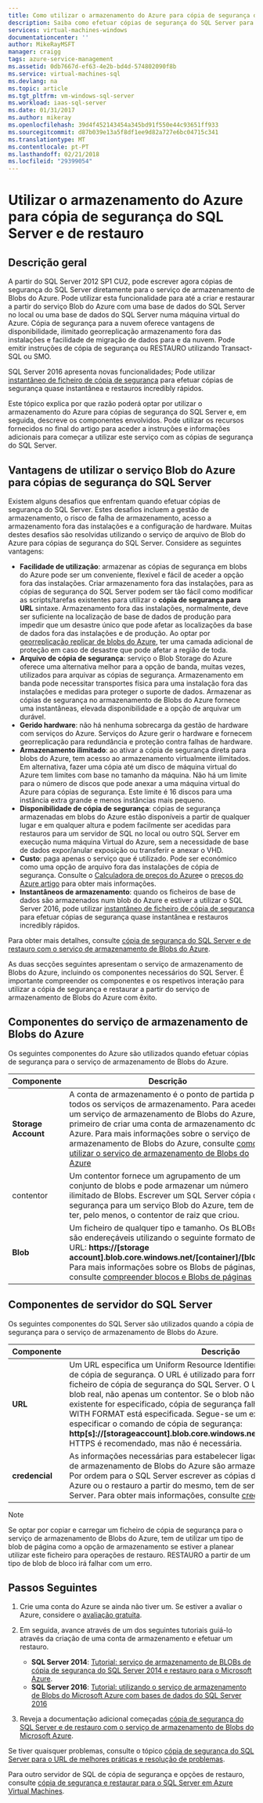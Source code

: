 ```yaml
---
title: Como utilizar o armazenamento do Azure para cópia de segurança do SQL Server e restaurar | Microsoft Docs
description: Saiba como efetuar cópias de segurança do SQL Server para o armazenamento do Azure. Explica as vantagens da cópia de segurança das bases de dados do SQL Server para o armazenamento do Azure.
services: virtual-machines-windows
documentationcenter: ''
author: MikeRayMSFT
manager: craigg
tags: azure-service-management
ms.assetid: 0db7667d-ef63-4e2b-bd4d-574802090f8b
ms.service: virtual-machines-sql
ms.devlang: na
ms.topic: article
ms.tgt_pltfrm: vm-windows-sql-server
ms.workload: iaas-sql-server
ms.date: 01/31/2017
ms.author: mikeray
ms.openlocfilehash: 39d4f452143454a345bd91f550e44c93651ff933
ms.sourcegitcommit: d87b039e13a5f8df1ee9d82a727e6bc04715c341
ms.translationtype: MT
ms.contentlocale: pt-PT
ms.lasthandoff: 02/21/2018
ms.locfileid: "29399054"
---
```

# <a name="use-azure-storage-for-sql-server-backup-and-restore"></a>Utilizar o armazenamento do Azure para cópia de segurança do SQL Server e de restauro
## <a name="overview"></a>Descrição geral
A partir do SQL Server 2012 SP1 CU2, pode escrever agora cópias de segurança do SQL Server diretamente para o serviço de armazenamento de Blobs do Azure. Pode utilizar esta funcionalidade para até a criar e restaurar a partir do serviço Blob do Azure com uma base de dados do SQL Server no local ou uma base de dados do SQL Server numa máquina virtual do Azure. Cópia de segurança para a nuvem oferece vantagens de disponibilidade, ilimitado georreplicação armazenamento fora das instalações e facilidade de migração de dados para e da nuvem. Pode emitir instruções de cópia de segurança ou RESTAURO utilizando Transact-SQL ou SMO.

SQL Server 2016 apresenta novas funcionalidades; Pode utilizar [instantâneo de ficheiro de cópia de segurança](http://msdn.microsoft.com/library/mt169363.aspx) para efetuar cópias de segurança quase instantânea e restauros incredibly rápidos.

Este tópico explica por que razão poderá optar por utilizar o armazenamento do Azure para cópias de segurança do SQL Server e, em seguida, descreve os componentes envolvidos. Pode utilizar os recursos fornecidos no final do artigo para aceder a instruções e informações adicionais para começar a utilizar este serviço com as cópias de segurança do SQL Server.

## <a name="benefits-of-using-the-azure-blob-service-for-sql-server-backups"></a>Vantagens de utilizar o serviço Blob do Azure para cópias de segurança do SQL Server
Existem alguns desafios que enfrentam quando efetuar cópias de segurança do SQL Server. Estes desafios incluem a gestão de armazenamento, o risco de falha de armazenamento, acesso a armazenamento fora das instalações e a configuração de hardware. Muitas destes desafios são resolvidas utilizando o serviço de arquivo de Blob do Azure para cópias de segurança do SQL Server. Considere as seguintes vantagens:

* **Facilidade de utilização**: armazenar as cópias de segurança em blobs do Azure pode ser um conveniente, flexível e fácil de aceder a opção fora das instalações. Criar armazenamento fora das instalações, para as cópias de segurança do SQL Server podem ser tão fácil como modificar as scripts/tarefas existentes para utilizar o **cópia de segurança para URL** sintaxe. Armazenamento fora das instalações, normalmente, deve ser suficiente na localização de base de dados de produção para impedir que um desastre único que pode afetar as localizações da base de dados fora das instalações e de produção. Ao optar por [georreplicação replicar de blobs do Azure](../../../storage/common/storage-redundancy.md), ter uma camada adicional de proteção em caso de desastre que pode afetar a região de toda.
* **Arquivo de cópia de segurança**: serviço o Blob Storage do Azure oferece uma alternativa melhor para a opção de banda, muitas vezes, utilizados para arquivar as cópias de segurança. Armazenamento em banda pode necessitar transportes física para uma instalação fora das instalações e medidas para proteger o suporte de dados. Armazenar as cópias de segurança no armazenamento de Blobs do Azure fornece uma instantâneas, elevada disponibilidade e a opção de arquivar um durável.
* **Gerido hardware**: não há nenhuma sobrecarga da gestão de hardware com serviços do Azure. Serviços do Azure gerir o hardware e fornecem georreplicação para redundância e proteção contra falhas de hardware.
* **Armazenamento ilimitado**: ao ativar a cópia de segurança direta para blobs do Azure, tem acesso ao armazenamento virtualmente ilimitados. Em alternativa, fazer uma cópia até um disco de máquina virtual do Azure tem limites com base no tamanho da máquina. Não há um limite para o número de discos que pode anexar a uma máquina virtual do Azure para cópias de segurança. Este limite é 16 discos para uma instância extra grande e menos instâncias mais pequeno.
* **Disponibilidade de cópia de segurança**: cópias de segurança armazenadas em blobs do Azure estão disponíveis a partir de qualquer lugar e em qualquer altura e podem facilmente ser acedidas para restauros para um servidor de SQL no local ou outro SQL Server em execução numa máquina Virtual do Azure, sem a necessidade de base de dados expor/anular exposição ou transferir e anexar o VHD.
* **Custo**: paga apenas o serviço que é utilizado. Pode ser económico como uma opção de arquivo fora das instalações de cópia de segurança. Consulte o [Calculadora de preços do Azure](http://go.microsoft.com/fwlink/?LinkId=277060 "Calculadora de preços")e o [preços do Azure artigo](http://go.microsoft.com/fwlink/?LinkId=277059 "preços artigo") para obter mais informações.
* **Instantâneos de armazenamento**: quando os ficheiros de base de dados são armazenados num blob do Azure e estiver a utilizar o SQL Server 2016, pode utilizar [instantâneo de ficheiro de cópia de segurança](http://msdn.microsoft.com/library/mt169363.aspx) para efetuar cópias de segurança quase instantânea e restauros incredibly rápidos.

Para obter mais detalhes, consulte [cópia de segurança do SQL Server e de restauro com o serviço de armazenamento de Blobs do Azure](http://go.microsoft.com/fwlink/?LinkId=271617).

As duas secções seguintes apresentam o serviço de armazenamento de Blobs do Azure, incluindo os componentes necessários do SQL Server. É importante compreender os componentes e os respetivos interação para utilizar a cópia de segurança e restaurar a partir do serviço de armazenamento de Blobs do Azure com êxito.

## <a name="azure-blob-storage-service-components"></a>Componentes do serviço de armazenamento de Blobs do Azure
Os seguintes componentes do Azure são utilizados quando efetuar cópias de segurança para o serviço de armazenamento de Blobs do Azure.

| Componente | Descrição |
| --- | --- |
| **Storage Account** |A conta de armazenamento é o ponto de partida para todos os serviços de armazenamento. Para aceder a um serviço de armazenamento de Blobs do Azure, primeiro de criar uma conta de armazenamento do Azure. Para mais informações sobre o serviço de armazenamento de Blobs do Azure, consulte [como utilizar o serviço de armazenamento de Blobs do Azure](https://azure.microsoft.com/develop/net/how-to-guides/blob-storage/) |
| contentor |Um contentor fornece um agrupamento de um conjunto de blobs e pode armazenar um número ilimitado de Blobs. Escrever um SQL Server cópia de segurança para um serviço Blob do Azure, tem de ter, pelo menos, o contentor de raiz que criou. |
| **Blob** |Um ficheiro de qualquer tipo e tamanho. Os BLOBs são endereçáveis utilizando o seguinte formato de URL: **https://[storage account].blob.core.windows.net/[container]/[blob]**. Para mais informações sobre os Blobs de páginas, consulte [compreender blocos e Blobs de páginas](http://msdn.microsoft.com/library/azure/ee691964.aspx) |

## <a name="sql-server-components"></a>Componentes de servidor do SQL Server
Os seguintes componentes do SQL Server são utilizados quando a cópia de segurança para o serviço de armazenamento de Blobs do Azure.

| Componente | Descrição |
| --- | --- |
| **URL** |Um URL especifica um Uniform Resource Identifier (URI) para um único ficheiro de cópia de segurança. O URL é utilizado para fornecer a localização e o nome do ficheiro de cópia de segurança do SQL Server. O URL tem de apontar para um blob real, não apenas um contentor. Se o blob não existe, é criado. Se um blob existente for especificado, cópia de segurança falha, a menos que o > a opção WITH FORMAT está especificada. Segue-se um exemplo de URL tem de especificar o comando de cópia de segurança: **http[s]://[storageaccount].blob.core.windows.net/[container]/[FILENAME.bak]**. HTTPS é recomendado, mas não é necessária. |
| **credencial** |As informações necessárias para estabelecer ligação e autenticar para o serviço de armazenamento de Blobs do Azure são armazenadas como uma credencial.  Por ordem para o SQL Server escrever as cópias de segurança para um Blob do Azure ou o restauro a partir do mesmo, tem de ser criada uma credencial do SQL Server. Para obter mais informações, consulte [credencial do servidor SQL](https://msdn.microsoft.com/library/ms189522.aspx). |

> [!NOTE]
> Se optar por copiar e carregar um ficheiro de cópia de segurança para o serviço de armazenamento de Blobs do Azure, tem de utilizar um tipo de blob de página como a opção de armazenamento se estiver a planear utilizar este ficheiro para operações de restauro. RESTAURO a partir de um tipo de blob de bloco irá falhar com um erro.
> 
> 

## <a name="next-steps"></a>Passos Seguintes
1. Crie uma conta do Azure se ainda não tiver um. Se estiver a avaliar o Azure, considere o [avaliação gratuita](https://azure.microsoft.com/free/).
2. Em seguida, avance através de um dos seguintes tutoriais guiá-lo através da criação de uma conta de armazenamento e efetuar um restauro.
   
   * **SQL Server 2014**: [Tutorial: serviço de armazenamento de BLOBs de cópia de segurança do SQL Server 2014 e restauro para o Microsoft Azure](https://msdn.microsoft.com/library/jj720558\(v=sql.120\).aspx).
   * **SQL Server 2016**: [Tutorial: utilizando o serviço de armazenamento de Blobs do Microsoft Azure com bases de dados do SQL Server 2016](https://msdn.microsoft.com/library/dn466438.aspx)
3. Reveja a documentação adicional começadas [cópia de segurança do SQL Server e de restauro com o serviço de armazenamento de Blobs do Microsoft Azure](https://msdn.microsoft.com/library/jj919148.aspx).

Se tiver quaisquer problemas, consulte o tópico [cópia de segurança do SQL Server para o URL de melhores práticas e resolução de problemas](https://msdn.microsoft.com/library/jj919149.aspx).

Para outro servidor de SQL de cópia de segurança e opções de restauro, consulte [cópia de segurança e restaurar para o SQL Server em Azure Virtual Machines](virtual-machines-windows-sql-backup-recovery.md).

